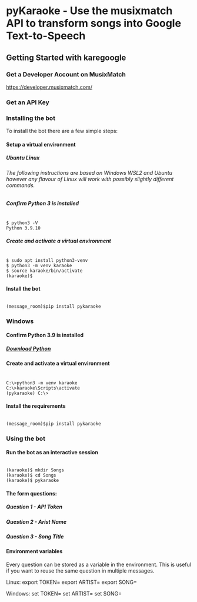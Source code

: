 # pyKaraoke - Use the musixmatch API to transform songs into Google Text-to-Speech

## Getting Started with karegoogle

### Get a Developer Account on MusixMatch
https://developer.musixmatch.com/
### Get an API Key

### Installing the bot
To install the bot there are a few simple steps:
#### Setup a virtual environment
##### Ubuntu Linux 
###### The following instructions are based on Windows WSL2 and Ubuntu however any flavour of Linux will work with possibly slightly different commands.

##### Confirm Python 3 is installed

#####
```console

$ python3 -V
Python 3.9.10

```

##### Create and activate a virtual environment

#####
```console

$ sudo apt install python3-venv
$ python3 -m venv karaoke
$ source karaoke/bin/activate
(karaoke)$

```
#### Install the bot
```console

(message_room)$pip install pykaraoke

```
### Windows

#### Confirm Python 3.9 is installed
##### [Download Python](https://python.org)
#### Create and activate a virtual environment
#####
```console

C:\>python3 -m venv karaoke
C:\>karaoke\Scripts\activate
(pykaraoke) C:\>

```
#### Install the requirements
```console

(message_room)$pip install pykaraoke

```

### Using the bot
#### Run the bot as an interactive session
```console

(karaoke)$ mkdir Songs
(karaoke)$ cd Songs
(karaoke)$ pykaraoke

```
#### The form questions:

##### Question 1 - API Token

##### Question 2 - Arist Name

##### Question 3 - Song Title


#### Environment variables

Every question can be stored as a variable in the environment. This is useful if you want to reuse the same question in multiple messages.

Linux:
export TOKEN=<your token>
export ARTIST=<artist name>
export SONG=<song title>

Windows:
set TOKEN=<your token>
set ARTIST=<artist name>
set SONG=<song title>